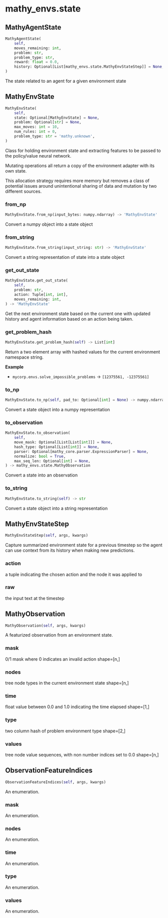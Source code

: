 # mathy_envs.state

## MathyAgentState
```python
MathyAgentState(
    self, 
    moves_remaining: int, 
    problem: str, 
    problem_type: str, 
    reward: float = 0.0, 
    history: Optional[List[mathy_envs.state.MathyEnvStateStep]] = None, 
)
```
The state related to an agent for a given environment state
## MathyEnvState
```python
MathyEnvState(
    self, 
    state: Optional[MathyEnvState] = None, 
    problem: Optional[str] = None, 
    max_moves: int = 10, 
    num_rules: int = 0, 
    problem_type: str = 'mathy.unknown', 
)
```
Class for holding environment state and extracting features
to be passed to the policy/value neural network.

Mutating operations all return a copy of the environment adapter
with its own state.

This allocation strategy requires more memory but removes a class
of potential issues around unintentional sharing of data and mutation
by two different sources.

### from_np
```python
MathyEnvState.from_np(input_bytes: numpy.ndarray) -> 'MathyEnvState'
```
Convert a numpy object into a state object
### from_string
```python
MathyEnvState.from_string(input_string: str) -> 'MathyEnvState'
```
Convert a string representation of state into a state object
### get_out_state
```python
MathyEnvState.get_out_state(
    self, 
    problem: str, 
    action: Tuple[int, int], 
    moves_remaining: int, 
) -> 'MathyEnvState'
```
Get the next environment state based on the current one with updated
history and agent information based on an action being taken.
### get_problem_hash
```python
MathyEnvState.get_problem_hash(self) -> List[int]
```
Return a two element array with hashed values for the current environment
namespace string.

__Example__


- `mycorp.envs.solve_impossible_problems` -> `[12375561, -12375561]`


### to_np
```python
MathyEnvState.to_np(self, pad_to: Optional[int] = None) -> numpy.ndarray
```
Convert a state object into a numpy representation
### to_observation
```python
MathyEnvState.to_observation(
    self, 
    move_mask: Optional[List[List[int]]] = None, 
    hash_type: Optional[List[int]] = None, 
    parser: Optional[mathy_core.parser.ExpressionParser] = None, 
    normalize: bool = True, 
    max_seq_len: Optional[int] = None, 
) -> mathy_envs.state.MathyObservation
```
Convert a state into an observation
### to_string
```python
MathyEnvState.to_string(self) -> str
```
Convert a state object into a string representation
## MathyEnvStateStep
```python
MathyEnvStateStep(self, args, kwargs)
```
Capture summarized environment state for a previous timestep so the
agent can use context from its history when making new predictions.
### action
a tuple indicating the chosen action and the node it was applied to
### raw
the input text at the timestep
## MathyObservation
```python
MathyObservation(self, args, kwargs)
```
A featurized observation from an environment state.
### mask
0/1 mask where 0 indicates an invalid action shape=[n,]
### nodes
tree node types in the current environment state shape=[n,]
### time
float value between 0.0 and 1.0 indicating the time elapsed shape=[1,]
### type
two column hash of problem environment type shape=[2,]
### values
tree node value sequences, with non number indices set to 0.0 shape=[n,]
## ObservationFeatureIndices
```python
ObservationFeatureIndices(self, args, kwargs)
```
An enumeration.
### mask
An enumeration.
### nodes
An enumeration.
### time
An enumeration.
### type
An enumeration.
### values
An enumeration.

